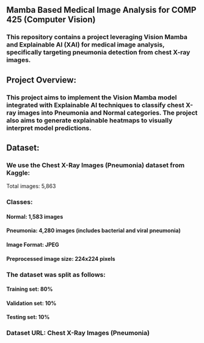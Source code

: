 ## Mamba Based Medical Image Analysis for COMP 425 (Computer Vision)
### This repository contains a project leveraging Vision Mamba and Explainable AI (XAI) for medical image analysis, specifically targeting pneumonia detection from chest X-ray images.

## Project Overview:
### This project aims to implement the Vision Mamba model integrated with Explainable AI techniques to classify chest X-ray images into Pneumonia and Normal categories. The project also aims to generate explainable heatmaps to visually interpret model predictions.

## Dataset:
### We use the Chest X-Ray Images (Pneumonia) dataset from Kaggle:
Total images: 5,863

### Classes:
#### Normal: 1,583 images
#### Pneumonia: 4,280 images (includes bacterial and viral pneumonia)
#### Image Format: JPEG
#### Preprocessed image size: 224x224 pixels

### The dataset was split as follows:
#### Training set: 80%
#### Validation set: 10%
#### Testing set: 10%

### Dataset URL: Chest X-Ray Images (Pneumonia)

